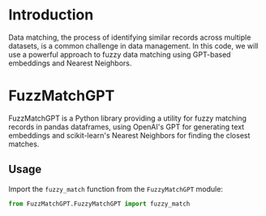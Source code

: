 # Introduction
Data matching, the process of identifying similar records across multiple datasets, is a common challenge in data management. In this code, we will use a powerful approach to fuzzy data matching using GPT-based embeddings and Nearest Neighbors. 

# FuzzMatchGPT

FuzzMatchGPT is a Python library providing a utility for fuzzy matching records in pandas dataframes, using OpenAI's GPT for generating text embeddings and scikit-learn's Nearest Neighbors for finding the closest matches.

## Usage

Import the `fuzzy_match` function from the `FuzzyMatchGPT` module:

```python
from FuzzMatchGPT.FuzzyMatchGPT import fuzzy_match

